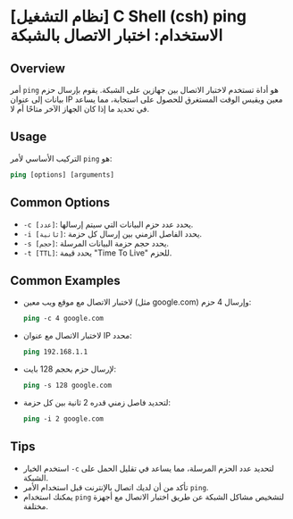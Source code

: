 # [نظام التشغيل] C Shell (csh) ping الاستخدام: اختبار الاتصال بالشبكة

## Overview
أمر `ping` هو أداة تستخدم لاختبار الاتصال بين جهازين على الشبكة. يقوم بإرسال حزم بيانات إلى عنوان IP معين ويقيس الوقت المستغرق للحصول على استجابة، مما يساعد في تحديد ما إذا كان الجهاز الآخر متاحًا أم لا.

## Usage
التركيب الأساسي لأمر `ping` هو:

```csh
ping [options] [arguments]
```

## Common Options
- `-c [عدد]`: يحدد عدد حزم البيانات التي سيتم إرسالها.
- `-i [ثانية]`: يحدد الفاصل الزمني بين إرسال كل حزمة.
- `-s [حجم]`: يحدد حجم حزمة البيانات المرسلة.
- `-t [TTL]`: يحدد قيمة "Time To Live" للحزم.

## Common Examples
- لاختبار الاتصال مع موقع ويب معين (مثل google.com) وإرسال 4 حزم:
    ```csh
    ping -c 4 google.com
    ```

- لاختبار الاتصال مع عنوان IP محدد:
    ```csh
    ping 192.168.1.1
    ```

- لإرسال حزم بحجم 128 بايت:
    ```csh
    ping -s 128 google.com
    ```

- لتحديد فاصل زمني قدره 2 ثانية بين كل حزمة:
    ```csh
    ping -i 2 google.com
    ```

## Tips
- استخدم الخيار `-c` لتحديد عدد الحزم المرسلة، مما يساعد في تقليل الحمل على الشبكة.
- تأكد من أن لديك اتصال بالإنترنت قبل استخدام الأمر `ping`.
- يمكنك استخدام `ping` لتشخيص مشاكل الشبكة عن طريق اختبار الاتصال مع أجهزة مختلفة.